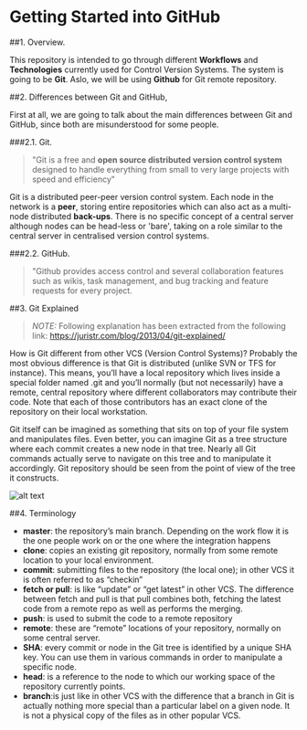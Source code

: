 #  Getting Started into GitHub

##1. Overview.

This repository is intended to go through different **Workflows** and **Technologies** currently used for Control Version Systems.
The system is going to be **Git**. Aslo, we will be using **Github** for Git remote repository.
 
##2. Differences between Git and GitHub,

First at all, we are going to talk about the main differences between Git and GitHub, since both are misunderstood for some people.
	
###2.1. Git.

>"Git is a free and **open source distributed version control system** designed to handle everything from small to very large projects with speed and efficiency"
	
Git is a distributed peer-peer version control system. Each node in the network is a **peer**, storing entire repositories which can also act as a multi-node distributed **back-ups**. There is no specific concept of a central server although nodes can be head-less or 'bare', taking on a role similar to the central server in centralised version control systems.

	
###2.2. GitHub.
			
>"Github provides access control and several collaboration features such as wikis, task management, and bug tracking and feature requests for every project.
	
##3. Git Explained	
	
>*NOTE:* Following explanation has been extracted from the following link: https://juristr.com/blog/2013/04/git-explained/
	
How is Git different from other VCS (Version Control Systems)? Probably the most obvious difference is that Git is distributed (unlike SVN or TFS for instance). This means, you’ll have a local repository which lives inside a special folder named .git and you’ll normally (but not necessarily) have a remote, central repository where different collaborators may contribute their code. Note that each of those contributors has an exact clone of the repository on their local workstation.

Git itself can be imagined as something that sits on top of your file system and manipulates files. Even better, you can imagine Git as a tree structure where each commit creates a new node in that tree. Nearly all Git commands actually serve to navigate on this tree and to manipulate it accordingly.
Git repository should be seen from the point of view of the tree it constructs. 

![alt text](http://git-scm.com/figures/18333fig0106-tn.png "Git Local Workflow")

##4. Terminology

- **master**: the repository’s main branch. Depending on the work flow it is the one people work on or the one where the integration happens
- **clone**: copies an existing git repository, normally from some remote location to your local environment.
- **commit**: submitting files to the repository (the local one); in other VCS it is often referred to as “checkin”
- **fetch or pull**: is like “update” or “get latest” in other VCS. The difference between fetch and pull is that pull combines both, fetching the latest code from a remote repo as well as performs the merging.
- **push**: is used to submit the code to a remote repository
- **remote**: these are “remote” locations of your repository, normally on some central server.
- **SHA**: every commit or node in the Git tree is identified by a unique SHA key. You can use them in various commands in order to manipulate a specific node.
- **head**: is a reference to the node to which our working space of the repository currently points.
- **branch**:is just like in other VCS with the difference that a branch in Git is actually nothing more special than a particular label on a given node. It is not a physical copy of the files as in other popular VCS.








 


